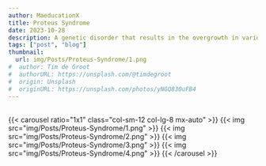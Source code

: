 ```yaml
---
author: MaeducationX
title: Proteus Syndrome
date: 2023-10-28
description: A genetic disorder that results in the overgrowth in various tissues of the body.
tags: ["post", "blog"]
thumbnail:
  url: img/Posts/Proteus-Syndrome/1.png
#  author: Tim de Groot
#  authorURL: https://unsplash.com/@timdegroot
#  origin: Unsplash
#  originURL: https://unsplash.com/photos/yNGQ830uFB4
---
```

\
{{< carousel ratio="1x1" class="col-sm-12 col-lg-8 mx-auto" >}}
  {{< img src="img/Posts/Proteus-Syndrome/1.png" >}}
  {{< img src="img/Posts/Proteus-Syndrome/2.png" >}}
  {{< img src="img/Posts/Proteus-Syndrome/3.png" >}}
  {{< img src="img/Posts/Proteus-Syndrome/4.png" >}}
{{< /carousel >}}

